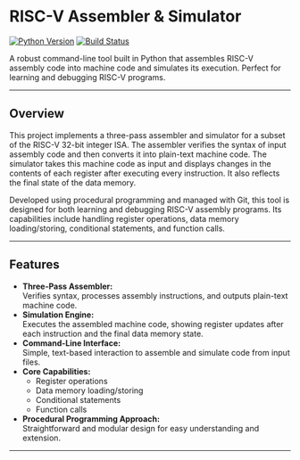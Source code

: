 # RISC-V Assembler & Simulator

[![Python Version](https://img.shields.io/badge/python-3.8%2B-blue.svg)](https://www.python.org/)
[![Build Status](https://img.shields.io/badge/build-passing-brightgreen.svg)]()

A robust command-line tool built in Python that assembles RISC-V assembly code into machine code and simulates its execution. Perfect for learning and debugging RISC-V programs.

---

## Overview

This project implements a three-pass assembler and simulator for a subset of the RISC-V 32-bit integer ISA. The assembler verifies the syntax of input assembly code and then converts it into plain-text machine code. The simulator takes this machine code as input and displays changes in the contents of each register after executing every instruction. It also reflects the final state of the data memory.

Developed using procedural programming and managed with Git, this tool is designed for both learning and debugging RISC-V assembly programs. Its capabilities include handling register operations, data memory loading/storing, conditional statements, and function calls.

---

## Features

- **Three-Pass Assembler:**  
  Verifies syntax, processes assembly instructions, and outputs plain-text machine code.
- **Simulation Engine:**  
  Executes the assembled machine code, showing register updates after each instruction and the final data memory state.
- **Command-Line Interface:**  
  Simple, text-based interaction to assemble and simulate code from input files.
- **Core Capabilities:**  
  - Register operations  
  - Data memory loading/storing  
  - Conditional statements  
  - Function calls
- **Procedural Programming Approach:**  
  Straightforward and modular design for easy understanding and extension.

---

